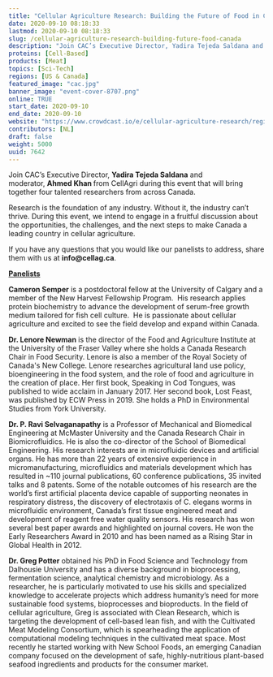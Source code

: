 ```yaml
---
title: "Cellular Agriculture Research: Building the Future of Food in Canada"
date: 2020-09-10 08:18:33
lastmod: 2020-09-10 08:18:33
slug: /cellular-agriculture-research-building-future-food-canada
description: "Join CAC’s Executive Director, Yadira Tejeda Saldana and moderator, Ahmed Khan from CellAgri during this event that will bring together four talented researchers from across Canada. Research is the foundation of any industry. Without it, the industry can’t thrive. During this event, we intend to engage in a fruitful discussion about the opportunities, the challenges, and the next steps to make Canada a leading country in cellular agriculture."
proteins: [Cell-Based]
products: [Meat]
topics: [Sci-Tech]
regions: [US & Canada]
featured_image: "cac.jpg"
banner_image: "event-cover-8707.png"
online: TRUE
start_date: 2020-09-10
end_date: 2020-09-10
website: "https://www.crowdcast.io/e/cellular-agriculture-research/register"
contributors: [NL]
draft: false
weight: 5000
uuid: 7642
---
```

<p dir="ltr">Join CAC’s Executive Director, <strong>Yadira Tejeda Saldana</strong> and moderator, <strong>Ahmed Khan </strong>from CellAgri during this event that will bring together four talented researchers from across Canada. </p>
<p dir="ltr">Research is the foundation of any industry. Without it, the industry can’t thrive. During this event, we intend to engage in a fruitful discussion about the opportunities, the challenges, and the next steps to make Canada a leading country in cellular agriculture.</p>
<p dir="ltr">If you have any questions that you would like our panelists to address, share them with us at <strong><a>info@cellag.ca</a></strong>.</p>
<p dir="ltr"><u><strong>Panelists</strong></u></p>
<p dir="ltr"><strong>Cameron Semper</strong> is a postdoctoral fellow at the University of Calgary and a member of the New Harvest Fellowship Program.  His research applies protein biochemistry to advance the development of serum-free growth medium tailored for fish cell culture.  He is passionate about cellular agriculture and excited to see the field develop and expand within Canada. </p>
<p dir="ltr"><strong>Dr. Lenore Newman</strong> is the director of the Food and Agriculture Institute at the University of the Fraser Valley where she holds a Canada Research Chair in Food Security. Lenore is also a member of the Royal Society of Canada's New College. Lenore researches agricultural land use policy, bioengineering in the food system, and the role of food and agriculture in the creation of place. Her first book, Speaking in Cod Tongues, was published to wide acclaim in January 2017. Her second book, Lost Feast, was published by ECW Press in 2019. She holds a PhD in Environmental Studies from York University.</p>
<p dir="ltr"><strong>Dr. P. Ravi Selvaganapathy</strong> is a Professor of Mechanical and Biomedical Engineering at McMaster University and the Canada Research Chair in Biomicrofluidics. He is also the co-director of the School of Biomedical Engineering. His research interests are in microfluidic devices and artificial organs. He has more than 22 years of extensive experience in micromanufacturing, microfluidics and materials development which has resulted in ~110 journal publications, 60 conference publications, 35 invited talks and 8 patents. Some of the notable outcomes of his research are the world’s first artificial placenta device capable of supporting neonates in respiratory distress, the discovery of electrotaxis of C. elegans worms in microfluidic environment, Canada’s first tissue engineered meat and development of reagent free water quality sensors. His research has won several best paper awards and highlighted on journal covers. He won the Early Researchers Award in 2010 and has been named as a Rising Star in Global Health in 2012. </p>
<p dir="ltr"><strong>Dr. Greg Potter</strong> obtained his PhD in Food Science and Technology from Dalhousie University and has a diverse background in bioprocessing, fermentation science, analytical chemistry and microbiology. As a researcher, he is particularly motivated to use his skills and specialized knowledge to accelerate projects which address humanity’s need for more sustainable food systems, bioprocesses and bioproducts. In the field of cellular agriculture, Greg is associated with Clean Research, which is targeting the development of cell-based lean fish, and with the Cultivated Meat Modeling Consortium, which is spearheading the application of computational modeling techniques in the cultivated meat space. Most recently he started working with New School Foods, an emerging Canadian company focused on the development of safe, highly-nutritious plant-based seafood ingredients and products for the consumer market.</p>
